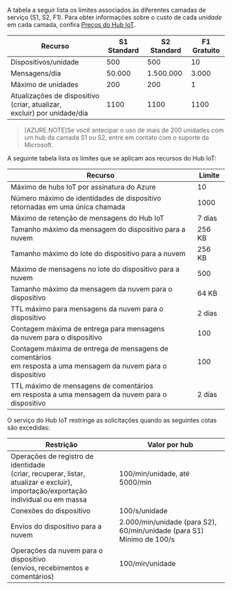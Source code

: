 A tabela a seguir lista os limites associados às diferentes camadas de serviço (S1, S2, F1). Para obter informações sobre o custo de cada *unidade* em cada camada, confira [Preços do Hub IoT](http://azure.microsoft.com/pricing/details/iot-hub/).

| Recurso | S1 Standard | S2 Standard | F1 Gratuito |
| -------- | ----------- | ----------- | ------- |
| Dispositivos/unidade | 500 | 500 | 10 |
| Mensagens/dia | 50\.000 | 1\.500.000 | 3\.000 |
| Máximo de unidades | 200 | 200 | 1 |
| Atualizações de dispositivo (criar, atualizar, <br/> excluir) por unidade/dia | 1100 | 1100 | 1100 |

> [AZURE.NOTE]Se você antecipar o uso de mais de 200 unidades com um hub da camada S1 ou S2, entre em contato com o suporte da Microsoft.

A seguinte tabela lista os limites que se aplicam aos recursos do Hub IoT:

| Recurso | Limite |
| -------- | ----- |
| Máximo de hubs IoT por assinatura do Azure | 10 |
| Número máximo de identidades de dispositivo<br/> retornadas em uma única chamada | 1000 |
| Máximo de retenção de mensagens do Hub IoT | 7 dias |
| Tamanho máximo da mensagem do dispositivo para a nuvem | 256 KB |
| Tamanho máximo do lote do dispositivo para a nuvem | 256 KB |
| Máximo de mensagens no lote do dispositivo para a nuvem | 500 |
| Tamanho máximo da mensagem da nuvem para o dispositivo | 64 KB |
| TTL máximo para mensagens da nuvem para o dispositivo | 2 dias |
| Contagem máxima de entrega para mensagens <br/> da nuvem para o dispositivo | 100 |
| Contagem máxima de entrega de mensagens de comentários <br/> em resposta a uma mensagem da nuvem para o dispositivo | 100 |
| TTL máximo de mensagens de comentários <br/> em resposta a uma mensagem da nuvem para o dispositivo | 2 dias |

O serviço do Hub IoT restringe as solicitações quando as seguintes cotas são excedidas:

| Restrição | Valor por hub |
| -------- | ------------- |
| Operações de registro de identidade <br/> (criar, recuperar, listar, atualizar e excluir), <br/> importação/exportação individual ou em massa | 100/min/unidade, até 5000/min |
| Conexões do dispositivo | 100/s/unidade |
| Envios do dispositivo para a nuvem | 2\.000/min/unidade (para S2), 60/min/unidade (para S1) <br/> Mínimo de 100/s |
| Operações da nuvem para o dispositivo <br/> (envios, recebimentos e comentários) | 100/min/unidade |

<!---HONumber=Nov15_HO2-->